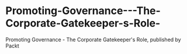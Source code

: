 # Promoting-Governance---The-Corporate-Gatekeeper-s-Role-
Promoting Governance - The Corporate Gatekeeper's Role, published by Packt
